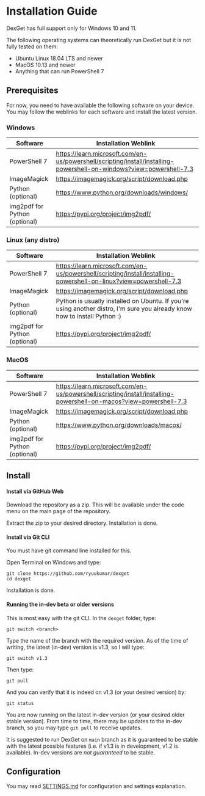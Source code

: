 # Installation Guide

DexGet has full support only for Windows 10 and 11.

The following operating systems can theoretically run DexGet but it is not fully tested on them:

- Ubuntu Linux 18.04 LTS and newer
- MacOS 10.13 and newer
- Anything that can run PowerShell 7

## Prerequisites

For now, you need to have available the following software on your device. You may follow the weblinks for each software and install the latest version.

### Windows

| Software | Installation Weblink |
|--|--|
| PowerShell 7 | https://learn.microsoft.com/en-us/powershell/scripting/install/installing-powershell-on-windows?view=powershell-7.3 |
| ImageMagick | https://imagemagick.org/script/download.php |
| Python (optional) | https://www.python.org/downloads/windows/ |
| img2pdf for Python (optional) | https://pypi.org/project/img2pdf/ |

### Linux (any distro)

| Software | Installation Weblink |
|--|--|
| PowerShell 7 | https://learn.microsoft.com/en-us/powershell/scripting/install/installing-powershell-on-linux?view=powershell-7.3 |
| ImageMagick | https://imagemagick.org/script/download.php |
| Python (optional) | Python is usually installed on Ubuntu. If you're using another distro, I'm sure you already know how to install Python :) |
| img2pdf for Python (optional) | https://pypi.org/project/img2pdf/ |


### MacOS

| Software | Installation Weblink |
|--|--|
| PowerShell 7 | https://learn.microsoft.com/en-us/powershell/scripting/install/installing-powershell-on-macos?view=powershell-7.3 |
| ImageMagick | https://imagemagick.org/script/download.php |
| Python (optional) | https://www.python.org/downloads/macos/ |
| img2pdf for Python (optional) | https://pypi.org/project/img2pdf/ |

## Install

#### Install via GitHub Web

Download the repository as a zip. This will be available under the code menu on the main page of the repository.

Extract the zip to your desired directory. Installation is done.

#### Install via Git CLI

You must have git command line installed for this.

Open Terminal on Windows and type:

```
git clone https://github.com/ryuukumar/dexget
cd dexget
```

Installation is done.

#### Running the in-dev beta or older versions

This is most easy with the git CLI. In the `dexget` folder, type:

```
git switch <branch>
```

Type the name of the branch with the required version. As of the time of writing, the latest (in-dev) version is v1.3, so I will type:

```
git switch v1.3
```

Then type:

```
git pull
```

And you can verify that it is indeed on v1.3 (or your desired version) by:

```
git status
```

You are now running on the latest in-dev version (or your desired older stable version). From time to time, there may be updates to the in-dev branch, so you may type `git pull` to receive updates.

It is suggested to run DexGet on `main` branch as it is guaranteed to be stable with the latest possible features (i.e. if v1.3 is in development, v1.2 is available). In-dev versions are *not guaranteed* to be stable.

## Configuration

You may read [SETTINGS.md](SETTINGS.md) for configuration and settings explanation.